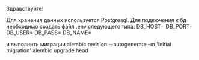 Здравствуйте!

Для хранения данных используется  Postgresql.
Для подкючения к бд необходимо создать файл .env следующего типа:
DB_HOST=
DB_PORT=
DB_USER=
DB_PASS=
DB_NAME=

и выполнить миграции
alembic revision --autogenerate -m 'Initial migration'
alembic upgrade head
